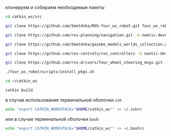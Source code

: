 клонируем и собираем необходимые пакеты

```bash
cd catkin_ws/src
```

```bash
git clone https://github.com/5met4nka/ROS-four_ws_robot.git four_ws_robot
```

```bash
git clone https://github.com/ros-planning/navigation.git -b noetic-devel
```

```bash
git clone https://github.com/5met4nka/gazebo_models_worlds_collection.git -b main
```

```bash
git clone https://github.com/ros-controls/ros_controllers -b noetic-devel
```

```bash
git clone https://github.com/ros-drivers/four_wheel_steering_msgs.git -b main
```

```bash
./four_ws_robot/scripts/install_pkgs.sh
```

```bash
cd ~/catkin_ws
```

```bash
catkin build
```

в случае использование терминальной оболочки `zsh`

```bash
echo "export CATKIN_WORKSPACE="$HOME/catkin_ws"" >> ~/.zshrc
```

или в случае терминальной оболочки `bash`

```bash
echo "export CATKIN_WORKSPACE="$HOME/catkin_ws"" >> ~/.bashrc
```
